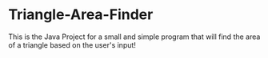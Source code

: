 Triangle-Area-Finder
====================

This is the Java Project for a small and simple program that will find the area of a triangle based on the user's input!
